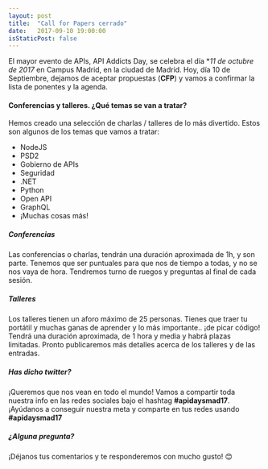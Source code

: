 ```yaml
---
layout: post
title:  "Call for Papers cerrado"
date:   2017-09-10 19:00:00
isStaticPost: false
---
```

El mayor evento de APIs, API Addicts Day, se celebra el día **11 de octubre de 2017* en Campus Madrid, en la ciudad de Madrid.
Hoy, día 10 de Septiembre, dejamos de aceptar propuestas (__CFP__) y vamos a confirmar la lista de ponentes y la agenda.

#### Conferencias y talleres. ¿Qué temas se van a tratar?
Hemos creado una selección de charlas / talleres de lo más divertido. Estos son algunos de los temas que vamos a tratar:

* NodeJS
* PSD2
* Gobierno de APIs
* Seguridad
* .NET
* Python
* Open API
* GraphQL
* ¡Muchas cosas más!

##### Conferencias
Las conferencias o charlas, tendrán una duración aproximada de 1h, y son parte. Tenemos que ser puntuales para que nos de tiempo a todas,
y no se nos vaya de hora. Tendremos turno de ruegos y preguntas al final de cada sesión.

##### Talleres
Los talleres tienen un aforo máximo de 25 personas. Tienes que traer tu portátil y muchas ganas de aprender y lo más importante.. ¡de picar código!
Tendrá una duración aproximada, de 1 hora y media y habrá plazas limitadas. Pronto publicaremos más detalles acerca de los talleres y de las entradas.

##### Has dicho twitter?
¡Queremos que nos vean en todo el mundo! Vamos a compartir toda nuestra info en las redes sociales bajo el hashtag **#apidaysmad17**.
¡Ayúdanos a conseguir nuestra meta y comparte en tus redes usando **#apidaysmad17**

##### ¿Alguna pregunta?
¡Déjanos tus comentarios y te responderemos con mucho gusto! 😊